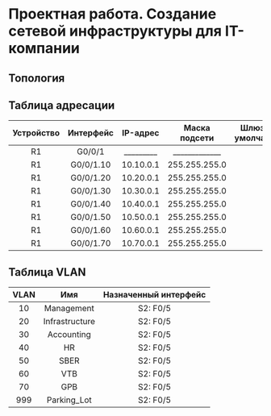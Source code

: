 # Проектная работа. Создание сетевой инфраструктуры для IT-компании
## Топология
## Таблица адресации
| Устройство |     Интерфейс    |    IP-адрес    | Маска подсети | Шлюз по умолчанию |
|:----------:|:----------------:|:--------------:|:-------------:|:-----------------:|
|     R1     |      G0/0/1      |   _________    | _____________ |                   |
|     R1     |     G0/0/1.10    |   10.10.0.1    | 255.255.255.0 |                   |
|     R1     |     G0/0/1.20    |   10.20.0.1    | 255.255.255.0 |                   | 
|     R1     |     G0/0/1.30    |   10.30.0.1    | 255.255.255.0 |                   |
|     R1     |     G0/0/1.40    |   10.40.0.1    | 255.255.255.0 |                   |
|     R1     |     G0/0/1.50    |   10.50.0.1    | 255.255.255.0 |                   |
|     R1     |     G0/0/1.60    |   10.60.0.1    | 255.255.255.0 |                   |
|     R1     |     G0/0/1.70    |   10.70.0.1    | 255.255.255.0 |                   |



## Таблица VLAN
| VLAN |      Имя     |         Назначенный интерфейс         |
|:----:|:------------:|:-------------------------------------:|
|  10  |  Management  |               S2: F0/5                |
|  20  |Infrastructure|               S2: F0/5                |
|  30  |  Accounting  |               S2: F0/5                |
|  40  |      HR      |               S2: F0/5                |
|  50  |     SBER     |               S2: F0/5                |
|  60  |      VTB     |               S2: F0/5                |
|  70  |      GPB     |               S2: F0/5                |
|  999 | Parking_Lot  |               S2: F0/5                |



